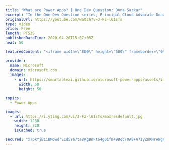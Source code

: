```yaml
---
title: "What are Power Apps? | One Dev Question: Dona Sarkar"
excerpt: "In the One Dev Question series, Principal Cloud Advocate Dona Sarkar explains what Power Apps are.    For more information, visit: https://powerapps.microsoft.com/?WT.mc_id=onedevquestion-c9-donasa Try Azure for free: https://aka.ms/TryAzure7"
originalUrl: https://youtube.com/watch?v=J-Fz-l61sTs
type: video
price: Free
length: PT53S
publishedDateTime: 2020-04-20T15:07:05Z
heat: 50

featuredContent: "<iframe width=\"800\" height=\"500\" frameborder=\"0\" src=\"https://www.youtube.com/embed/J-Fz-l61sTs\" allow=\"accelerometer; autoplay; encrypted-media; gyroscope; picture-in-picture\" allowfullscreen></iframe>"

provider:
  name: Microsoft
  domain: microsoft.com
  images:
    - url: https://smartableai.github.io/microsoft-power-apps/assets/images/organizations/microsoft.com-50x50.jpg
      width: 50
      height: 50

topics:
  - Power Apps

images:
  - url: https://i.ytimg.com/vi/J-Fz-l61sTs/maxresdefault.jpg
    width: 1280
    height: 720
    isCached: true

secured: "xTpkYjB1iBMowdrE1d5Ya7ta8KgBnFt64g0ifm+9Dqc/0A8+A7IyZnKNrAWgRieutvGVBTESTl4cA7oFWFyjI75UjFa2Dky2wLFMR3ov0TktyIFmChjwRdV3bGkUfBSjR9Sv7+VuRfoE62dwsMhY2W3qiXlnEQZsx9/kd6LukgJVk2VbTRbqK3NImUZ+NXh8CzQFOa5wA/UC9L+8j5TQDHKoVE2lbqMVd99DwEfLP1Eio7fvFhml66o2DrkYFyehEm483lpGZGD6As7PsrmVwRfpVg3AGzZRwjajSyZrnlqswS7AsqybNhrmZfJb1zfgSnuf+UGE+BnkQtn8fxK80qpvh3PtFmKryC2yWYyTm45GQSFI8C9DSStvDWnNbR/4u5QCDOJ5XiDSGRdJoYTcGOYNs93i/XYQwqwvauJ8Xi8=;DxzSAjCI8AuHIxHoN6vGOw=="
---
```


